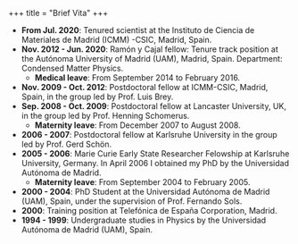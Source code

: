 +++
title = "Brief Vita"
+++

- **From Jul. 2020**: Tenured scientist at the Instituto de Ciencia de Materiales de Madrid (ICMM) -CSIC, Madrid, Spain.
- **Nov. 2012 - Jun. 2020**: Ramón y Cajal fellow: Tenure track position at the Autónoma University of Madrid (UAM), Madrid, Spain. Department: Condensed Matter Physics.
  - **Medical leave**: From September 2014 to February 2016.
- **Nov. 2009 - Oct. 2012**: Postdoctoral fellow at ICMM-CSIC, Madrid, Spain, in the group led by Prof. Luis Brey.
- **Sep. 2008 - Oct. 2009**: Postdoctoral fellow at Lancaster University, UK, in the group led by Prof. Henning Schomerus.
  - **Maternity leave**: From December 2007 to August 2008.
- **2006 - 2007**: Postdoctoral fellow at Karlsruhe University in the group led by Prof. Gerd Schön.
- **2005 - 2006**: Marie Curie Early State Researcher Felowship at Karlsruhe University, Germany. In April 2006 I obtained my PhD by the Universidad Autónoma de Madrid.
  - **Maternity leave**: From September 2004 to February 2005.
- **2000 - 2004**: PhD Student at the Universidad Autónoma de Madrid (UAM), Spain, under the supervision of Prof. Fernando Sols.
- **2000**: Training position at Telefónica de España Corporation, Madrid.
- **1994 - 1999**: Undergraduate studies in Physics by the Universidad Autónoma de Madrid (UAM), Spain.